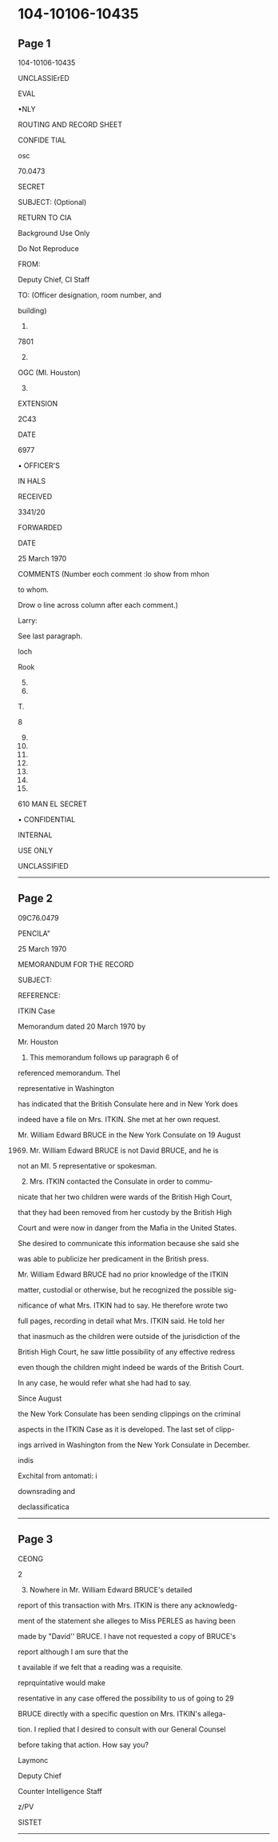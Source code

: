 # 104-10106-10435

## Page 1

104-10106-10435

UNCLASSIErED

EVAL

•NLY

ROUTING AND RECORD SHEET

CONFIDE TIAL

osc

70.0473

SECRET

SUBJECT: (Optional)

RETURN TO CIA

Background Use Only

Do Not Reproduce

FROM:

Deputy Chief, CI Staff

TO: (Officer designation, room number, and

building)

1.

7801

2.

OGC (MI. Houston)

3.

EXTENSION

2C43

DATE

6977

• OFFICER'S

IN HALS

RECEIVED

3341/20

FORWARDED

DATE

25 March 1970

COMMENTS (Number eoch comment :lo show from mhon

to whom.

Drow o line across column after each comment.)

Larry:

See last paragraph.

loch

Rook

5.

6.

T.

8

9.

10.

11.

12.

13.

14.

15.

610 MAN EL SECRET

• CONFIDENTIAL

INTERNAL

USE ONLY

UNCLASSIFIED

---

## Page 2

09C76.0479

PENCILA"

25 March 1970

MEMORANDUM FOR THE RECORD

SUBJECT:

REFERENCE:

ITKIN Case

Memorandum dated 20 March 1970 by

Mr. Houston

1. This memorandum follows up paragraph 6 of

referenced memorandum. Thel

representative in Washington

has indicated that the British Consulate here and in New York does

indeed have a file on Mrs. ITKIN. She met at her own request.

Mr. William Edward BRUCE in the New York Consulate on 19 August

1969. Mr. William Edward BRUCE is not David BRUCE, and he is

not an MI. 5 representative or spokesman.

2. Mrs. ITKIN contacted the Consulate in order to commu-

nicate that her two children were wards of the British High Court,

that they had been removed from her custody by the British High

Court and were now in danger from the Mafia in the United States.

She desired to communicate this information because she said she

was able to publicize her predicament in the British press.

Mr. William Edward BRUCE had no prior knowledge of the ITKIN

matter, custodial or otherwise, but he recognized the possible sig-

nificance of what Mrs. ITKIN had to say. He therefore wrote two

full pages, recording in detail what Mrs. ITKIN said. He told her

that inasmuch as the children were outside of the jurisdiction of the

British High Court, he saw little possibility of any effective redress

even though the children might indeed be wards of the British Court.

In any case, he would refer what she had had to say.

Since August

the New York Consulate has been sending clippings on the criminal

aspects in the ITKIN Case as it is developed. The last set of clipp-

ings arrived in Washington from the New York Consulate in December.

indis

Exchital from antomati: i

downsrading and

declassificatica

---

## Page 3

CEONG

2

3. Nowhere in Mr. William Edward BRUCE's detailed

report of this transaction with Mrs. ITKIN is there any acknowledg-

ment of the statement she alleges to Miss PERLES as having been

made by "David'' BRUCE. I have not requested a copy of BRUCE's

report although I am sure that the

t available if we felt that a reading was a requisite.

reprquintative would make

resentative in any case offered the possibility to us of going to 29

BRUCE directly with a specific question on Mrs. ITKIN's allega-

tion. I replied that I desired to consult with our General Counsel

before taking that action. How say you?

Laymonc

Deputy Chief

Counter Intelligence Staff

z/PV

SISTET

---

